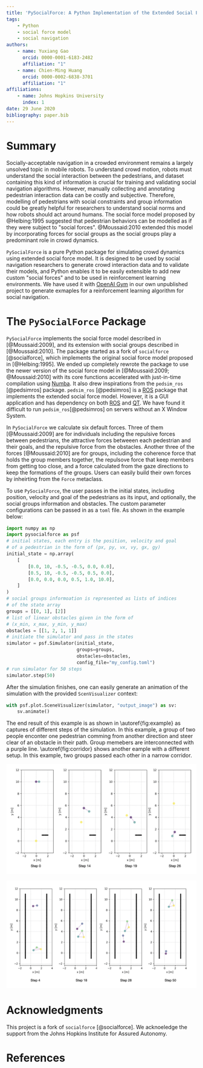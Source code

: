 ```yaml
---
title: 'PySocialForce: A Python Implementation of the Extended Social Force Model for Pedestrian Dynamics'
tags:
    - Python
    - social force model
    - social navigation
authors:
    - name: Yuxiang Gao
      orcid: 0000-0001-6183-2482
      affiliation: "1"
    - name: Chien-Ming Huang
      orcid: 0000-0002-6838-3701
      affiliation: "1"
affiliations:
    - name: Johns Hopkins University
      index: 1
date: 29 June 2020
bibliography: paper.bib
---
```


# Summary

Socially-acceptable navigation in a crowded environment remains a largely unsolved topic in mobile robots. To understand crowd motion, robots must understand the social interaction between the pedestrians, and dataset containing this kind of information is crucial for training and validating social navigation algorithms. However, manually collecting and annotating pedestrian interaction data can be costly and subjective. Therefore, modelling of pedestrians with social constraints and group information could be greatly helpful for researchers to understand social norms and how robots should act around humans. The social force model proposed by @Helbing:1995 suggested that pedestrian behaviors can be modelled as if they were subject to "social forces". @Moussaid:2010 extended this model by incorporating forces for social groups as the social groups play a predominant role in crowd dynamics.

`PySocialForce` is a pure Python package for simulating crowd dynamics using extended social force model. It is designed to be used by social navigation researchers to generate crowd interaction data and to validate their models, and Python enables it to be easily extensible to add new custom "social forces" and to be used in reinforcement learning environments. We have used it with [OpenAI Gym](https://gym.openai.com/) in our own unpublished project to generate exmaples for a reinforcement learning algorithm for social navigation.

# The `PySocialForce` Package
`PySocialForce` implements the social force model described in [@Moussaid:2009], and its extension with social groups described in [@Moussaid:2010]. The package started as a fork of `socialforce` [@socialforce], which implements the original social force model proposed in [@Helbing:1995]. We ended up completely rewrote the package to use the newer version of the social force model in [@Moussaid:2009; @Moussaid:2010] with its core functions accelerated with just-in-time compilation using [Numba](https://numba.pydata.org/). It also drew inspirations from the `pedsim_ros` [@pedsimros] package. `pedsim_ros` [@pedsimros] is a [ROS](https://www.ros.org/) package that implements the extended social force model. However, it is a GUI application and has dependency on both [ROS](https://www.ros.org/) and [QT](https://www.qt.io/). We have found it difficult to run `pedsim_ros`[@pedsimros] on servers without an X Window System.

In `PySocialForce`  we calculate six default forces. Three of them [@Moussaid:2009] are for individuals including the repulsive forces between pedestrians, the attractive forces betweeen each pedestrian and their goals, and the repulsive force from the obstacles. Another three of the forces [@Moussaid:2010] are for groups, including the coherence force that holds the group members together, the repulsove force that keep members from getting too close, and a force calculated from the gaze directions to keep the formations of the groups. Users can easily build their own forces by inheirting from the `Force` metaclass.

To use `PySocialForce`, the user passes in the initial states, including position, velocity and goal of the pedestrians as its input, and optionally, the social groups information and obstacles. The custom parameter configurations can be passed in as a `toml` file. As shown in the example below:

```python
import numpy as np
import pysocialforce as psf
# initial states, each entry is the position, velocity and goal 
# of a pedestrian in the form of (px, py, vx, vy, gx, gy)
initial_state = np.array(
    [
        [0.0, 10, -0.5, -0.5, 0.0, 0.0],
        [0.5, 10, -0.5, -0.5, 0.5, 0.0],
        [0.0, 0.0, 0.0, 0.5, 1.0, 10.0],
    ]
)
# social groups informoation is represented as lists of indices 
# of the state array
groups = [[0, 1], [2]]
# list of linear obstacles given in the form of 
# (x_min, x_max, y_min, y_max)
obstacles = [[1, 2, 1, 1]]
# initiate the simulator and pass in the states
simulator = psf.Simulator(initial_state,
                          groups=groups,
                          obstacles=obstacles,
                          config_file="my_config.toml")
# run simulator for 50 steps
simulator.step(50)
```

After the simulation finishes, one can easily generate an animation of the simulation with the provided `ScenVisualizer` context:

```python
with psf.plot.SceneVisualizer(simulator, "output_image") as sv:
    sv.animate()
```

The end result of this example is as shown in \autoref{fig:example} as captures of different steps of the simulation. In this example, a group of two people enconter one pedestrian comming from another direction and steer clear of an obstacle in their path. Group memebers are interconnected with a purple line. \autoref{fig:corridor} shows another eample with a different setup. In this example, two groups passed each other in a narrow corridor.

![Example simulation.\label{fig:example}](figures/example.png)

![Two groups passing each other in a narrow corridor.\label{fig:corridor}](figures/corridor.png)

# Acknowledgments
This project is a fork of `socialforce` [@socialforce]. We acknoeledge the support from the Johns Hopkins Institute for Assured Autonomy.

# References

